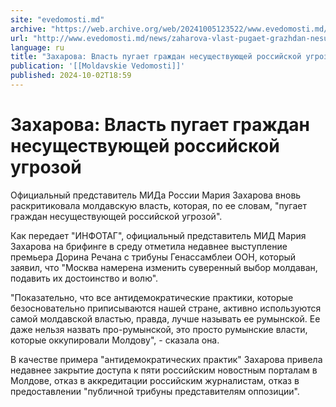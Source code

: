 ```yaml
---
site: "evedomosti.md"
archive: "https://web.archive.org/web/20241005123522/www.evedomosti.md/news/zaharova-vlast-pugaet-grazhdan-nesushestvuyushej-rossijskoj"
url: "http://www.evedomosti.md/news/zaharova-vlast-pugaet-grazhdan-nesushestvuyushej-rossijskoj"
language: ru
title: "Захарова: Власть пугает граждан несуществующей российской угрозой"
publication: '[[Moldavskie Vedomosti]]'
published: 2024-10-02T18:59
---
```


# Захарова: Власть пугает граждан несуществующей российской угрозой

Официальный представитель МИДа России Мария Захарова вновь раскритиковала молдавскую власть, которая, по ее словам, "пугает граждан несуществующей российской угрозой".

Как передает "ИНФОТАГ", официальный представитель МИД Мария Захарова на брифинге в среду отметила недавнее выступление премьера Дорина Речана с трибуны Генассамблеи ООН, который заявил, что "Москва намерена изменить суверенный выбор молдаван, подавить их достоинство и волю".

"Показательно, что все антидемократические практики, которые безосновательно приписываются нашей стране, активно используются самой молдавской властью, правда, лучше называть ее румынской. Ее даже нельзя назвать про-румынской, это просто румынские власти, которые оккупировали Молдову", - сказала она.

В качестве примера "антидемократических практик" Захарова привела недавнее закрытие доступа к пяти российским новостным порталам в Молдове, отказ в аккредитации российским журналистам, отказ в предоставлении "публичной трибуны представителям оппозиции".